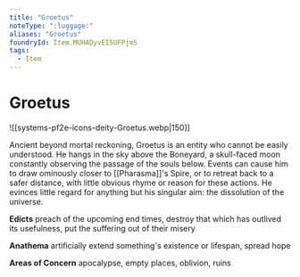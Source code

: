 ```yaml
---
title: "Groetus"
noteType: ":luggage:"
aliases: "Groetus"
foundryId: Item.MUHADyvEI5UFPjmS
tags:
  - Item
---
```


# Groetus
![[systems-pf2e-icons-deity-Groetus.webp|150]]

Ancient beyond mortal reckoning, Groetus is an entity who cannot be easily understood. He hangs in the sky above the Boneyard, a skull-faced moon constantly observing the passage of the souls below. Events can cause him to draw ominously closer to [[Pharasma]]'s Spire, or to retreat back to a safer distance, with little obvious rhyme or reason for these actions. He evinces little regard for anything but his singular aim: the dissolution of the universe.

**Edicts** preach of the upcoming end times, destroy that which has outlived its usefulness, put the suffering out of their misery

**Anathema** artificially extend something's existence or lifespan, spread hope

**Areas of Concern** apocalypse, empty places, oblivion, ruins
